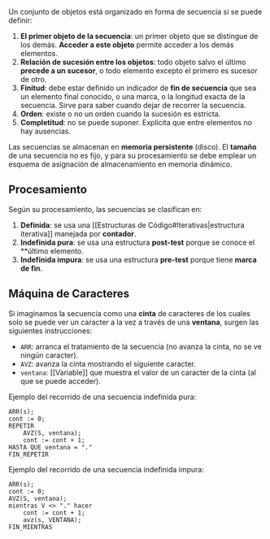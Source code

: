 Un conjunto de objetos está organizado en forma de secuencia si se puede definir:

1. **El primer objeto de la secuencia**: un primer objeto que se distingue de los demás. **Acceder a este objeto** permite acceder a los demás elementos.
2. **Relación de sucesión entre los objetos**: todo objeto salvo el último **precede a un sucesor**, o todo elemento excepto el primero es sucesor de otro.
3. **Finitud**: debe estar definido un indicador de **fin de secuencia** que sea un elemento final conocido, o una marca, o la longitud exacta de la secuencia. Sirve para saber cuando dejar de recorrer la secuencia.
4. **Orden**: existe o no un orden cuando la sucesión es estricta.
5. **Completitud**: no se puede suponer. Explicita que entre elementos no hay ausencias.

Las secuencias se almacenan en **memoria persistente** (disco). El **tamaño** de una secuencia no es fijo, y para su procesamiento se debe emplear un esquema de asignación de almacenamiento en memoria dinámico.

## Procesamiento

Según su procesamiento, las secuencias se clasifican en:

1. **Definida**: se usa una [[Estructuras de Código#Iterativas|estructura iterativa]] manejada por **contador**.
2. **Indefinida pura**: se usa una estructura **post-test** porque se conoce el \*\*último elemento.
3. **Indefinida impura**: se usa una estructura **pre-test** porque tiene **marca de fin**.

## Máquina de Caracteres

Si imaginamos la secuencia como una **cinta** de caracteres de los cuales solo se puede ver un caracter a la vez a través de una **ventana**, surgen las siguientes instrucciones:

- `ARR`: arranca el tratamiento de la secuencia (no avanza la cinta, no se ve ningún caracter).
- `AVZ`: avanza la cinta mostrando el siguiente caracter.
- `ventana`: [[Variable]] que muestra el valor de un caracter de la cinta (al que se puede acceder).

Ejemplo del recorrido de una secuencia indefinida pura:

```
ARR(s);
cont := 0;
REPETIR
	AVZ(S, ventana);
	cont := cont + 1;
HASTA QUE ventana = "."
FIN_REPETIR
```

Ejemplo del recorrido de una secuencia indefinida impura:

```
ARR(s);
cont := 0;
AVZ(S, ventana);
mientras V <> "." hacer
	cont := cont + 1;
	avz(s, VENTANA);
FIN_MIENTRAS
```
